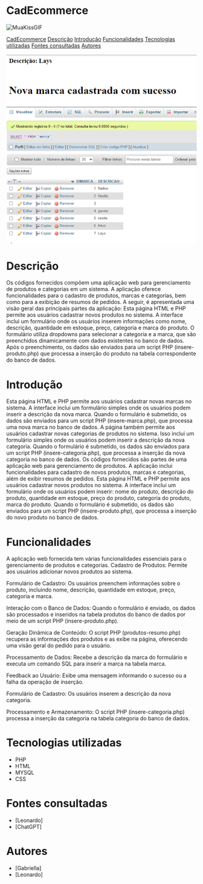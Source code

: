 # CadEcommerce

![MuaKissGIF](https://github.com/user-attachments/assets/6062db80-b97e-4eb2-b265-8f6b2d8293d0)


[CadEcommerce](#cadecommerce)
[Descrição](#descri%C3%A7%C3%A3o)
[Introdução](#introdu%C3%A7%C3%A3o)
[Funcionalidades](#funcinalidades)
[Tecnologias utilizadas](#tecnologias-utilizadas)
[Fontes consultadas](#fontes-consultadas)
[Autores](#autores)


![img do codigo](img.png.png)
![img do codigo](img.2.png)
# Descrição
Os códigos fornecidos compõem uma aplicação web para gerenciamento de produtos e categorias em um sistema. A aplicação oferece funcionalidades para o cadastro de produtos, marcas e categorias, bem como para a exibição de resumos de pedidos. A seguir, é apresentada uma visão geral das principais partes da aplicação:
Esta página HTML e PHP permite aos usuários cadastrar novos produtos no sistema. A interface inclui um formulário onde os usuários inserem informações como nome, descrição, quantidade em estoque, preço, categoria e marca do produto. O formulário utiliza dropdowns para selecionar a categoria e a marca, que são preenchidos dinamicamente com dados existentes no banco de dados. Após o preenchimento, os dados são enviados para um script PHP (insere-produto.php) que processa a inserção do produto na tabela correspondente do banco de dados.
# Introdução
Esta página HTML e PHP permite aos usuários cadastrar novas marcas no sistema. A interface inclui um formulário simples onde os usuários podem inserir a descrição da nova marca. Quando o formulário é submetido, os dados são enviados para um script PHP (insere-marca.php), que processa uma nova marca no banco de dados.
A página também permite aos usuários cadastrar novas categorias de produtos no sistema. Isso inclui um formulário simples onde os usuários podem inserir a descrição da nova categoria. Quando o formulário é submetido, os dados são enviados para um script PHP (insere-categoria.php), que processa a inserção da nova categoria no banco de dados.
Os códigos fornecidos são partes de uma aplicação web para gerenciamento de produtos. A aplicação inclui funcionalidades para cadastro de novos produtos, marcas e categorias, além de exibir resumos de pedidos. Esta página HTML e PHP permite aos usuários cadastrar novos produtos no sistema. A interface inclui um formulário onde os usuários podem inserir:
nome do produto, descrição do produto, quantidade em estoque, preço do produto, categoria do produto, marca do produto. Quando o formulário é submetido, os dados são enviados para um script PHP (insere-produto.php), que processa a inserção do novo produto no banco de dados.

# Funcionalidades
A aplicação web fornecida tem várias funcionalidades essenciais para o gerenciamento de produtos e categorias. 
Cadastro de Produtos: Permite aos usuários adicionar novos produtos ao sistema.

Formulário de Cadastro: Os usuários preenchem informações sobre o produto, incluindo nome, descrição, quantidade em estoque, preço, categoria e marca.

Interação com o Banco de Dados: Quando o formulário é enviado, os dados são processados e inseridos na tabela produtos do banco de dados por meio de um script PHP (insere-produto.php).

Geração Dinâmica de Conteúdo: O script PHP (produtos-resumo.php) recupera as informações dos produtos e as exibe na página, oferecendo uma visão geral do pedido para o usuário.

Processamento de Dados: Recebe a descrição da marca do formulário e executa um comando SQL para inserir a marca na tabela marca.

Feedback ao Usuário: Exibe uma mensagem informando o sucesso ou a falha da operação de inserção.

Formulário de Cadastro: Os usuários inserem a descrição da nova categoria.

Processamento e Armazenamento: O script PHP (insere-categoria.php) processa a inserção da categoria na tabela categoria do banco de dados.
# Tecnologias utilizadas
- PHP
- HTML
- MYSQL
- CSS
# Fontes consultadas
- [Leonardo]
- [ChatGPT]
# Autores
- [Gabriella]
- [Leonardo]
